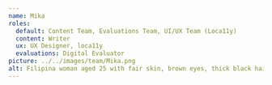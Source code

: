 ```yaml
---
name: Mika
roles:
  default: Content Team, Evaluations Team, UI/UX Team (Loca11y)
  content: Writer
  ux: UX Designer, loca11y
  evaluations: Digital Evaluator
picture: ../../images/team/Mika.png
alt: Filipina woman aged 25 with fair skin, brown eyes, thick black hair with bangs, and wearing glasses.
---
```

